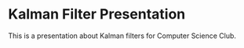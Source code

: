 # Kalman Filter Presentation

This is a presentation about Kalman filters for Computer Science Club. 


